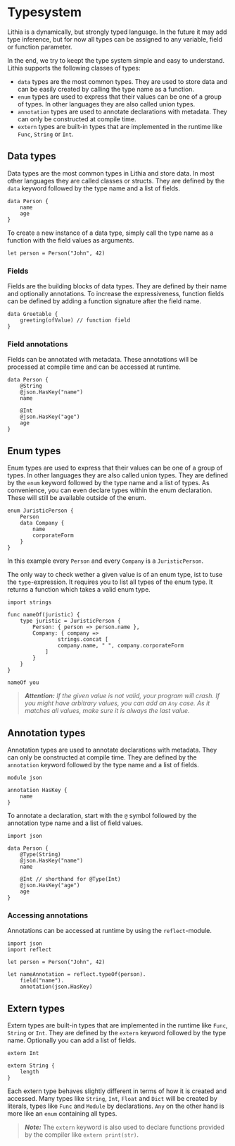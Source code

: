 # Typesystem

Lithia is a dynamically, but strongly typed language. In the future it may add type inference, but for now all types can be assigned to any variable, field or function parameter.

In the end, we try to keept the type system simple and easy to understand. Lithia supports the following classes of types:

- `data` types are the most common types. They are used to store data and can be easily created by calling the type name as a function.
- `enum` types are used to express that their values can be one of a group of types. In other languages they are also called union types.
- `annotation` types are used to annotate declarations with metadata. They can only be constructed at compile time.
- `extern` types are built-in types that are implemented in the runtime like `Func`, `String` or `Int`.

## Data types

Data types are the most common types in Lithia and store data. In most other languages they are called classes or structs. They are defined by the `data` keyword followed by the type name and a list of fields.

```lithia
data Person {
    name
    age
}
```

To create a new instance of a data type, simply call the type name as a function with the field values as arguments.

```lithia
let person = Person("John", 42)
```

### Fields

Fields are the building blocks of data types. They are defined by their name and optionally annotations.
To increase the expressiveness, function fields can be defined by adding a function signature after the field name.

```lithia
data Greetable {
    greeting(ofValue) // function field
}
```

### Field annotations

Fields can be annotated with metadata. These annotations will be processed at compile time and can be accessed at runtime.

```lithia
data Person {
    @String
    @json.HasKey("name")
    name

    @Int
    @json.HasKey("age")
    age
}
```

## Enum types

Enum types are used to express that their values can be one of a group of types. In other languages they are also called union types. They are defined by the `enum` keyword followed by the type name and a list of types.
As convenience, you can even declare types within the enum declaration. These will still be available outside of the enum.

```lithia
enum JuristicPerson {
    Person
    data Company {
        name
        corporateForm
    }
}
```

In this example every `Person` and every `Company` is a `JuristicPerson`.

The only way to check wether a given value is of an enum type, ist to tuse the `type`-expression.
It requires you to list all types of the enum type. It returns a function which takes a valid enum type.

```
import strings

func nameOf(juristic) {
    type juristic = JuristicPerson {
        Person: { person => person.name },
        Company: { company =>
                strings.concat [
                company.name, " ", company.corporateForm
            ]
        }
    }
}

nameOf you
```

> _**Attention:** If the given value is not valid, your program will crash. If you might have arbitrary values, you can add an `Any` case. As it matches all values, make sure it is always the last value._

## Annotation types

Annotation types are used to annotate declarations with metadata. They can only be constructed at compile time.
They are defined by the `annotation` keyword followed by the type name and a list of fields.

```lithia
module json

annotation HasKey {
    name
}
```

To annotate a declaration, start with the `@` symbol followed by the annotation type name and a list of field values.

```lithia
import json

data Person {
    @Type(String)
    @json.HasKey("name")
    name

    @Int // shorthand for @Type(Int)
    @json.HasKey("age")
    age
}
```

### Accessing annotations

Annotations can be accessed at runtime by using the `reflect`-module.

```lithia
import json
import reflect

let person = Person("John", 42)

let nameAnnotation = reflect.typeOf(person).
    field("name").
    annotation(json.HasKey)

```

## Extern types

Extern types are built-in types that are implemented in the runtime like `Func`, `String` or `Int`. They are defined by the `extern` keyword followed by the type name. Optionally you can add a list of fields.

```lithia
extern Int

extern String {
    length
}
```

Each extern type behaves slightly different in terms of how it is created and accessed.
Many types like `String`, `Int`, `Float` and `Dict` will be created by literals, types like `Func` and `Module` by declarations. `Any` on the other hand is more like an `enum` containing all types.

> _**Note:**_ The `extern` keyword is also used to declare functions provided by the compiler like `extern print(str)`.
